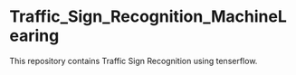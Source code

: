 # Traffic_Sign_Recognition_MachineLearing
This repository contains Traffic Sign Recognition using tenserflow.
